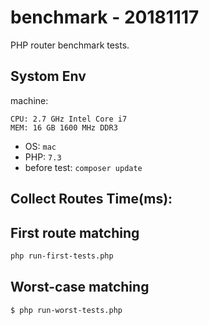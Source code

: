 # benchmark - 20181117

PHP router benchmark tests.

## Systom Env

machine:

```text
CPU: 2.7 GHz Intel Core i7
MEM: 16 GB 1600 MHz DDR3
```

- OS: `mac` 
- PHP: `7.3`
- before test: `composer update`

## Collect Routes Time(ms):


## First route matching

```bash
php run-first-tests.php
```

## Worst-case matching

```bash
$ php run-worst-tests.php
```
